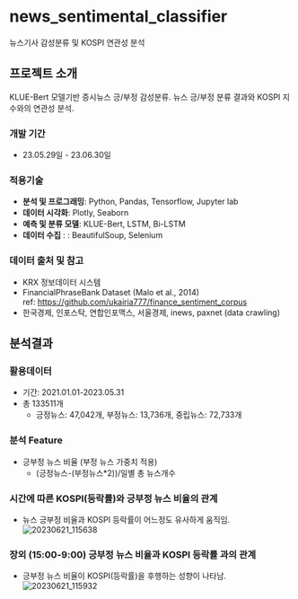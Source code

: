 # news_sentimental_classifier
뉴스기사 감성분류 및 KOSPI 연관성 분석


## 프로젝트 소개
KLUE-Bert 모델기반 증시뉴스 긍/부정 감성분류.
뉴스 긍/부정 분류 결과와 KOSPI 지수와의 연관성 분석.
<br>

### 개발 기간
* 23.05.29일 - 23.06.30일

### 적용기술
- **분석 및 프로그래밍**: Python, Pandas, Tensorflow, Jupyter lab
- **데이터 시각화**: Plotly, Seaborn
- **예측 및 분류 모델**: KLUE-Bert, LSTM, Bi-LSTM
- **데이터 수집** : : BeautifulSoup, Selenium

### 데이터 출처 및 참고
- KRX 정보데이터 시스템
- FinancialPhraseBank Dataset (Malo et al., 2014)  
  ref: https://github.com/ukairia777/finance_sentiment_corpus
- 한국경제, 인포스탁, 연합인포맥스, 서울경제, inews, paxnet (data crawling)

## 분석결과
### 활용데이터
- 기간: 2021.01.01-2023.05.31
- 총 133511개
  - 긍정뉴스: 47,042개, 부정뉴스: 13,736개, 중립뉴스: 72,733개

### 분석 Feature
- 긍부정 뉴스 비율 (부정 뉴스 가중치 적용)
  - (긍정뉴스-(부정뉴스*2))/일별 총 뉴스개수

### 시간에 따른 KOSPI(등락률)와 긍부정 뉴스 비율의 관계
- 뉴스 긍부정 비율과 KOSPI 등락률이 어느정도 유사하게 움직임.
![20230621_115638](https://github.com/ar-kim2/news_sentimental_classifier/assets/60689555/4d2791c8-5aa6-49e7-b10d-97d4dec43888)

### 장외 (15:00-9:00) 긍부정 뉴스 비율과 KOSPI 등락률 과의 관계
- 긍부정 뉴스 비율이 KOSPI(등락률)을 후행하는 성향이 나타남.
![20230621_115932](https://github.com/ar-kim2/news_sentimental_classifier/assets/60689555/89a16dfa-526b-4501-ba44-4986c3e66f1e)

